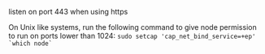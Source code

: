 listen on port 443 when using https

On Unix like systems, run the following command to give node permission to run on ports lower than 1024:
`` sudo setcap 'cap_net_bind_service=+ep' `which node` ``